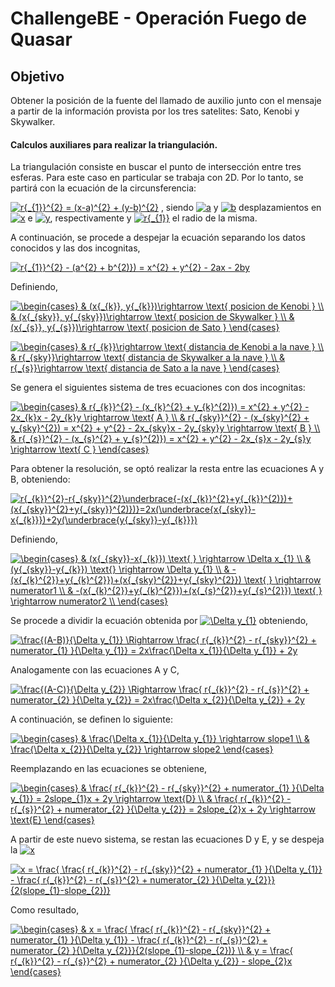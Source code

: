 # ChallengeBE - Operación Fuego de Quasar 

## Objetivo

Obtener la posición de la fuente del llamado de auxilio junto con el mensaje a partir de la información provista por los tres satelites: Sato, Kenobi y Skywalker.

#### **Calculos auxiliares para realizar la triangulación.**

La triangulación consiste en buscar el punto de intersección entre tres esferas. 
Para este caso en particular se trabaja con 2D. Por lo tanto, se partirá con la ecuación de la circunsferencia:

<a href="https://www.codecogs.com/eqnedit.php?latex=r{_{1}}^{2}&space;=&space;(x-a)^{2}&space;&plus;&space;(y-b)^{2}" target="_blank"><img src="https://latex.codecogs.com/gif.latex?r{_{1}}^{2}&space;=&space;(x-a)^{2}&space;&plus;&space;(y-b)^{2}" title="r{_{1}}^{2} = (x-a)^{2} + (y-b)^{2}" /></a> ,  siendo <a href="https://www.codecogs.com/eqnedit.php?latex=a" target="_blank"><img src="https://latex.codecogs.com/gif.latex?a" title="a" /></a> y <a href="https://www.codecogs.com/eqnedit.php?latex=b" target="_blank"><img src="https://latex.codecogs.com/gif.latex?b" title="b" /></a> desplazamientos en <a href="https://www.codecogs.com/eqnedit.php?latex=x" target="_blank"><img src="https://latex.codecogs.com/gif.latex?x" title="x" /></a> e <a href="https://www.codecogs.com/eqnedit.php?latex=y" target="_blank"><img src="https://latex.codecogs.com/gif.latex?y" title="y" /></a>, respectivamente y <a href="https://www.codecogs.com/eqnedit.php?latex=r{_{1}}" target="_blank"><img src="https://latex.codecogs.com/gif.latex?r{_{1}}" title="r{_{1}}" /></a> el radio de la misma.

A continuación, se procede a despejar la ecuación separando los datos conocidos y las dos incognitas,

<a href="https://www.codecogs.com/eqnedit.php?latex=r{_{1}}^{2}&space;-&space;(a^{2}&space;&plus;&space;b^{2)})&space;=&space;x^{2}&space;&plus;&space;y^{2}&space;-&space;2ax&space;-&space;2by" target="_blank"><img src="https://latex.codecogs.com/gif.latex?r{_{1}}^{2}&space;-&space;(a^{2}&space;&plus;&space;b^{2)})&space;=&space;x^{2}&space;&plus;&space;y^{2}&space;-&space;2ax&space;-&space;2by" title="r{_{1}}^{2} - (a^{2} + b^{2)}) = x^{2} + y^{2} - 2ax - 2by" /></a>


Definiendo,

<a href="https://www.codecogs.com/eqnedit.php?latex=\begin{cases}&space;&&space;(x{_{k}},&space;y{_{k}})\rightarrow&space;\text{&space;posicion&space;de&space;Kenobi&space;}&space;\\&space;&&space;(x{_{sky}},&space;y{_{sky}})\rightarrow&space;\text{&space;posicion&space;de&space;Skywalker&space;}&space;\\&space;&&space;(x{_{s}},&space;y{_{s}})\rightarrow&space;\text{&space;posicion&space;de&space;Sato&space;}&space;\end{cases}" target="_blank"><img src="https://latex.codecogs.com/gif.latex?\begin{cases}&space;&&space;(x{_{k}},&space;y{_{k}})\rightarrow&space;\text{&space;posicion&space;de&space;Kenobi&space;}&space;\\&space;&&space;(x{_{sky}},&space;y{_{sky}})\rightarrow&space;\text{&space;posicion&space;de&space;Skywalker&space;}&space;\\&space;&&space;(x{_{s}},&space;y{_{s}})\rightarrow&space;\text{&space;posicion&space;de&space;Sato&space;}&space;\end{cases}" title="\begin{cases} & (x{_{k}}, y{_{k}})\rightarrow \text{ posicion de Kenobi } \\ & (x{_{sky}}, y{_{sky}})\rightarrow \text{ posicion de Skywalker } \\ & (x{_{s}}, y{_{s}})\rightarrow \text{ posicion de Sato } \end{cases}" /></a>

<a href="https://www.codecogs.com/eqnedit.php?latex=\begin{cases}&space;&&space;r{_{k}}\rightarrow&space;\text{&space;distancia&space;de&space;Kenobi&space;a&space;la&space;nave&space;}&space;\\&space;&&space;r{_{sky}}\rightarrow&space;\text{&space;distancia&space;de&space;Skywalker&space;a&space;la&space;nave&space;}&space;\\&space;&&space;r{_{s}}\rightarrow&space;\text{&space;distancia&space;de&space;Sato&space;a&space;la&space;nave&space;}&space;\end{cases}" target="_blank"><img src="https://latex.codecogs.com/gif.latex?\begin{cases}&space;&&space;r{_{k}}\rightarrow&space;\text{&space;distancia&space;de&space;Kenobi&space;a&space;la&space;nave&space;}&space;\\&space;&&space;r{_{sky}}\rightarrow&space;\text{&space;distancia&space;de&space;Skywalker&space;a&space;la&space;nave&space;}&space;\\&space;&&space;r{_{s}}\rightarrow&space;\text{&space;distancia&space;de&space;Sato&space;a&space;la&space;nave&space;}&space;\end{cases}" title="\begin{cases} & r{_{k}}\rightarrow \text{ distancia de Kenobi a la nave } \\ & r{_{sky}}\rightarrow \text{ distancia de Skywalker a la nave } \\ & r{_{s}}\rightarrow \text{ distancia de Sato a la nave } \end{cases}" /></a>
 
 
Se genera el siguientes sistema de tres ecuaciones con dos incognitas:

<a href="https://www.codecogs.com/eqnedit.php?latex=\begin{cases}&space;&&space;r{_{k}}^{2}&space;-&space;(x_{k}^{2}&space;&plus;&space;y_{k}^{2)})&space;=&space;x^{2}&space;&plus;&space;y^{2}&space;-&space;2x_{k}x&space;-&space;2y_{k}y&space;\rightarrow&space;\text{&space;A&space;}&space;\\&space;&&space;r{_{sky}}^{2}&space;-&space;(x_{sky}^{2}&space;&plus;&space;y_{sky}^{2})&space;=&space;x^{2}&space;&plus;&space;y^{2}&space;-&space;2x_{sky}x&space;-&space;2y_{sky}y&space;\rightarrow&space;\text{&space;B&space;}&space;\\&space;&&space;r{_{s}}^{2}&space;-&space;(x_{s}^{2}&space;&plus;&space;y_{s}^{2)})&space;=&space;x^{2}&space;&plus;&space;y^{2}&space;-&space;2x_{s}x&space;-&space;2y_{s}y&space;\rightarrow&space;\text{&space;C&space;}&space;\end{cases}" target="_blank"><img src="https://latex.codecogs.com/gif.latex?\begin{cases}&space;&&space;r{_{k}}^{2}&space;-&space;(x_{k}^{2}&space;&plus;&space;y_{k}^{2)})&space;=&space;x^{2}&space;&plus;&space;y^{2}&space;-&space;2x_{k}x&space;-&space;2y_{k}y&space;\rightarrow&space;\text{&space;A&space;}&space;\\&space;&&space;r{_{sky}}^{2}&space;-&space;(x_{sky}^{2}&space;&plus;&space;y_{sky}^{2})&space;=&space;x^{2}&space;&plus;&space;y^{2}&space;-&space;2x_{sky}x&space;-&space;2y_{sky}y&space;\rightarrow&space;\text{&space;B&space;}&space;\\&space;&&space;r{_{s}}^{2}&space;-&space;(x_{s}^{2}&space;&plus;&space;y_{s}^{2)})&space;=&space;x^{2}&space;&plus;&space;y^{2}&space;-&space;2x_{s}x&space;-&space;2y_{s}y&space;\rightarrow&space;\text{&space;C&space;}&space;\end{cases}" title="\begin{cases} & r{_{k}}^{2} - (x_{k}^{2} + y_{k}^{2)}) = x^{2} + y^{2} - 2x_{k}x - 2y_{k}y \rightarrow \text{ A } \\ & r{_{sky}}^{2} - (x_{sky}^{2} + y_{sky}^{2}) = x^{2} + y^{2} - 2x_{sky}x - 2y_{sky}y \rightarrow \text{ B } \\ & r{_{s}}^{2} - (x_{s}^{2} + y_{s}^{2)}) = x^{2} + y^{2} - 2x_{s}x - 2y_{s}y \rightarrow \text{ C } \end{cases}" /></a>

Para obtener la resolución, se optó realizar la resta entre las ecuaciones A y B, obteniendo:

<a href="https://www.codecogs.com/eqnedit.php?latex=r{_{k}}^{2}-r{_{sky}}^{2}\underbrace{-(x{_{k}}^{2}&plus;y{_{k}}^{2)})&plus;(x{_{sky}}^{2}&plus;y{_{sky}}^{2)})}=2x(\underbrace{x{_{sky}}-x{_{k}}})&plus;2y(\underbrace{y{_{sky}}-y{_{k}}})" target="_blank"><img src="https://latex.codecogs.com/gif.latex?r{_{k}}^{2}-r{_{sky}}^{2}\underbrace{-(x{_{k}}^{2}&plus;y{_{k}}^{2)})&plus;(x{_{sky}}^{2}&plus;y{_{sky}}^{2)})}=2x(\underbrace{x{_{sky}}-x{_{k}}})&plus;2y(\underbrace{y{_{sky}}-y{_{k}}})" title="r{_{k}}^{2}-r{_{sky}}^{2}\underbrace{-(x{_{k}}^{2}+y{_{k}}^{2)})+(x{_{sky}}^{2}+y{_{sky}}^{2)})}=2x(\underbrace{x{_{sky}}-x{_{k}}})+2y(\underbrace{y{_{sky}}-y{_{k}}})" /></a>

Definiendo, 

<a href="https://www.codecogs.com/eqnedit.php?latex=\begin{cases}&space;&&space;(x{_{sky}}-x{_{k}})&space;\text{&space;}&space;\rightarrow&space;\Delta&space;x_{1}&space;\\&space;&&space;(y{_{sky}}-y{_{k}})&space;\text{}&space;\rightarrow&space;\Delta&space;y_{1}&space;\\&space;&&space;-(x{_{k}^{2}}&plus;y{_{k}^{2}})&plus;(x{_{sky}^{2}}&plus;y{_{sky}^{2}})&space;\text{&space;}&space;\rightarrow&space;numerator1&space;\\&space;&&space;-(x{_{k}^{2}}&plus;y{_{k}^{2}})&plus;(x{_{s}^{2}}&plus;y{_{s}^{2}})&space;\text{&space;}&space;\rightarrow&space;numerator2&space;\\&space;\end{cases}" target="_blank"><img src="https://latex.codecogs.com/gif.latex?\begin{cases}&space;&&space;(x{_{sky}}-x{_{k}})&space;\text{&space;}&space;\rightarrow&space;\Delta&space;x_{1}&space;\\&space;&&space;(y{_{sky}}-y{_{k}})&space;\text{}&space;\rightarrow&space;\Delta&space;y_{1}&space;\\&space;&&space;-(x{_{k}^{2}}&plus;y{_{k}^{2}})&plus;(x{_{sky}^{2}}&plus;y{_{sky}^{2}})&space;\text{&space;}&space;\rightarrow&space;numerator1&space;\\&space;&&space;-(x{_{k}^{2}}&plus;y{_{k}^{2}})&plus;(x{_{s}^{2}}&plus;y{_{s}^{2}})&space;\text{&space;}&space;\rightarrow&space;numerator2&space;\\&space;\end{cases}" title="\begin{cases} & (x{_{sky}}-x{_{k}}) \text{ } \rightarrow \Delta x_{1} \\ & (y{_{sky}}-y{_{k}}) \text{} \rightarrow \Delta y_{1} \\ & -(x{_{k}^{2}}+y{_{k}^{2}})+(x{_{sky}^{2}}+y{_{sky}^{2}}) \text{ } \rightarrow numerator1 \\ & -(x{_{k}^{2}}+y{_{k}^{2}})+(x{_{s}^{2}}+y{_{s}^{2}}) \text{ } \rightarrow numerator2 \\ \end{cases}" /></a>

Se procede a dividir la ecuación obtenida por <a href="https://www.codecogs.com/eqnedit.php?latex=\Delta&space;y_{1}" target="_blank"><img src="https://latex.codecogs.com/gif.latex?\Delta&space;y_{1}" title="\Delta y_{1}" /></a> obteniendo,

<a href="https://www.codecogs.com/eqnedit.php?latex=\frac{(A-B)}{\Delta&space;y_{1}}&space;\Rightarrow&space;\frac{&space;r{_{k}}^{2}&space;-&space;r{_{sky}}^{2}&space;&plus;&space;numerator_{1}&space;}{\Delta&space;y_{1}}&space;=&space;2x\frac{\Delta&space;x_{1}}{\Delta&space;y_{1}}&space;&plus;&space;2y" target="_blank"><img src="https://latex.codecogs.com/gif.latex?\frac{(A-B)}{\Delta&space;y_{1}}&space;\Rightarrow&space;\frac{&space;r{_{k}}^{2}&space;-&space;r{_{sky}}^{2}&space;&plus;&space;numerator_{1}&space;}{\Delta&space;y_{1}}&space;=&space;2x\frac{\Delta&space;x_{1}}{\Delta&space;y_{1}}&space;&plus;&space;2y" title="\frac{(A-B)}{\Delta y_{1}} \Rightarrow \frac{ r{_{k}}^{2} - r{_{sky}}^{2} + numerator_{1} }{\Delta y_{1}} = 2x\frac{\Delta x_{1}}{\Delta y_{1}} + 2y" /></a>

Analogamente con las ecuaciones A y C,

<a href="https://www.codecogs.com/eqnedit.php?latex=\frac{(A-C)}{\Delta&space;y_{2}}&space;\Rightarrow&space;\frac{&space;r{_{k}}^{2}&space;-&space;r{_{s}}^{2}&space;&plus;&space;numerator_{2}&space;}{\Delta&space;y_{2}}&space;=&space;2x\frac{\Delta&space;x_{2}}{\Delta&space;y_{2}}&space;&plus;&space;2y" target="_blank"><img src="https://latex.codecogs.com/gif.latex?\frac{(A-C)}{\Delta&space;y_{2}}&space;\Rightarrow&space;\frac{&space;r{_{k}}^{2}&space;-&space;r{_{s}}^{2}&space;&plus;&space;numerator_{2}&space;}{\Delta&space;y_{2}}&space;=&space;2x\frac{\Delta&space;x_{2}}{\Delta&space;y_{2}}&space;&plus;&space;2y" title="\frac{(A-C)}{\Delta y_{2}} \Rightarrow \frac{ r{_{k}}^{2} - r{_{s}}^{2} + numerator_{2} }{\Delta y_{2}} = 2x\frac{\Delta x_{2}}{\Delta y_{2}} + 2y" /></a>

A continuación, se definen lo siguiente:

<a href="https://www.codecogs.com/eqnedit.php?latex=\begin{cases}&space;&&space;\frac{\Delta&space;x_{1}}{\Delta&space;y_{1}}&space;\rightarrow&space;slope1&space;\\&space;&&space;\frac{\Delta&space;x_{2}}{\Delta&space;y_{2}}&space;\rightarrow&space;slope2&space;\end{cases}" target="_blank"><img src="https://latex.codecogs.com/gif.latex?\begin{cases}&space;&&space;\frac{\Delta&space;x_{1}}{\Delta&space;y_{1}}&space;\rightarrow&space;slope1&space;\\&space;&&space;\frac{\Delta&space;x_{2}}{\Delta&space;y_{2}}&space;\rightarrow&space;slope2&space;\end{cases}" title="\begin{cases} & \frac{\Delta x_{1}}{\Delta y_{1}} \rightarrow slope1 \\ & \frac{\Delta x_{2}}{\Delta y_{2}} \rightarrow slope2 \end{cases}" /></a>

Reemplazando en las ecuaciones se obteniene,

<a href="https://www.codecogs.com/eqnedit.php?latex=\begin{cases}&space;&&space;\frac{&space;r{_{k}}^{2}&space;-&space;r{_{sky}}^{2}&space;&plus;&space;numerator_{1}&space;}{\Delta&space;y_{1}}&space;=&space;2slope_{1}x&space;&plus;&space;2y&space;\rightarrow&space;\text{D}&space;\\&space;&&space;\frac{&space;r{_{k}}^{2}&space;-&space;r{_{s}}^{2}&space;&plus;&space;numerator_{2}&space;}{\Delta&space;y_{2}}&space;=&space;2slope_{2}x&space;&plus;&space;2y&space;\rightarrow&space;\text{E}&space;\end{cases}" target="_blank"><img src="https://latex.codecogs.com/gif.latex?\begin{cases}&space;&&space;\frac{&space;r{_{k}}^{2}&space;-&space;r{_{sky}}^{2}&space;&plus;&space;numerator_{1}&space;}{\Delta&space;y_{1}}&space;=&space;2slope_{1}x&space;&plus;&space;2y&space;\rightarrow&space;\text{D}&space;\\&space;&&space;\frac{&space;r{_{k}}^{2}&space;-&space;r{_{s}}^{2}&space;&plus;&space;numerator_{2}&space;}{\Delta&space;y_{2}}&space;=&space;2slope_{2}x&space;&plus;&space;2y&space;\rightarrow&space;\text{E}&space;\end{cases}" title="\begin{cases} & \frac{ r{_{k}}^{2} - r{_{sky}}^{2} + numerator_{1} }{\Delta y_{1}} = 2slope_{1}x + 2y \rightarrow \text{D} \\ & \frac{ r{_{k}}^{2} - r{_{s}}^{2} + numerator_{2} }{\Delta y_{2}} = 2slope_{2}x + 2y \rightarrow \text{E} \end{cases}" /></a>

A partir de este nuevo sistema, se restan las ecuaciones D y E, y se despeja la <a href="https://www.codecogs.com/eqnedit.php?latex=x" target="_blank"><img src="https://latex.codecogs.com/gif.latex?x" title="x" /></a>

<a href="https://www.codecogs.com/eqnedit.php?latex=x&space;=&space;\frac{&space;\frac{&space;r{_{k}}^{2}&space;-&space;r{_{sky}}^{2}&space;&plus;&space;numerator_{1}&space;}{\Delta&space;y_{1}}&space;-&space;\frac{&space;r{_{k}}^{2}&space;-&space;r{_{s}}^{2}&space;&plus;&space;numerator_{2}&space;}{\Delta&space;y_{2}}}{2(slope_{1}-slope_{2})}" target="_blank"><img src="https://latex.codecogs.com/gif.latex?x&space;=&space;\frac{&space;\frac{&space;r{_{k}}^{2}&space;-&space;r{_{sky}}^{2}&space;&plus;&space;numerator_{1}&space;}{\Delta&space;y_{1}}&space;-&space;\frac{&space;r{_{k}}^{2}&space;-&space;r{_{s}}^{2}&space;&plus;&space;numerator_{2}&space;}{\Delta&space;y_{2}}}{2(slope_{1}-slope_{2})}" title="x = \frac{ \frac{ r{_{k}}^{2} - r{_{sky}}^{2} + numerator_{1} }{\Delta y_{1}} - \frac{ r{_{k}}^{2} - r{_{s}}^{2} + numerator_{2} }{\Delta y_{2}}}{2(slope_{1}-slope_{2})}" /></a>


Como resultado,

<a href="https://www.codecogs.com/eqnedit.php?latex=\begin{cases}&space;&&space;x&space;=&space;\frac{&space;\frac{&space;r{_{k}}^{2}&space;-&space;r{_{sky}}^{2}&space;&plus;&space;numerator_{1}&space;}{\Delta&space;y_{1}}&space;-&space;\frac{&space;r{_{k}}^{2}&space;-&space;r{_{s}}^{2}&space;&plus;&space;numerator_{2}&space;}{\Delta&space;y_{2}}}{2(slope_{1}-slope_{2})}&space;\\&space;&&space;y&space;=&space;\frac{&space;r{_{k}}^{2}&space;-&space;r{_{s}}^{2}&space;&plus;&space;numerator_{2}&space;}{\Delta&space;y_{2}}&space;-&space;slope_{2}x&space;\end{cases}" target="_blank"><img src="https://latex.codecogs.com/gif.latex?\begin{cases}&space;&&space;x&space;=&space;\frac{&space;\frac{&space;r{_{k}}^{2}&space;-&space;r{_{sky}}^{2}&space;&plus;&space;numerator_{1}&space;}{\Delta&space;y_{1}}&space;-&space;\frac{&space;r{_{k}}^{2}&space;-&space;r{_{s}}^{2}&space;&plus;&space;numerator_{2}&space;}{\Delta&space;y_{2}}}{2(slope_{1}-slope_{2})}&space;\\&space;&&space;y&space;=&space;\frac{&space;r{_{k}}^{2}&space;-&space;r{_{s}}^{2}&space;&plus;&space;numerator_{2}&space;}{\Delta&space;y_{2}}&space;-&space;slope_{2}x&space;\end{cases}" title="\begin{cases} & x = \frac{ \frac{ r{_{k}}^{2} - r{_{sky}}^{2} + numerator_{1} }{\Delta y_{1}} - \frac{ r{_{k}}^{2} - r{_{s}}^{2} + numerator_{2} }{\Delta y_{2}}}{2(slope_{1}-slope_{2})} \\ & y = \frac{ r{_{k}}^{2} - r{_{s}}^{2} + numerator_{2} }{\Delta y_{2}} - slope_{2}x \end{cases}" /></a>

